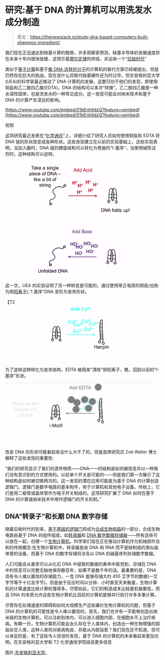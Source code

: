 # 研究:基于 DNA 的计算机可以用洗发水成分制造

> 原文：<https://thenewstack.io/study-dna-based-computers-built-shampoo-ingredient/>

我们现在正迅速达到硅基计算的极限，许多观察家预测，硅基半导体的发展速度将在未来十年内很快放缓，这预示着[摩尔定律](https://en.wikipedia.org/wiki/Moore%27s_law)的终结，并迎来一个“[后硅时代](http://bigthink.com/endless-innovation/is-silicon-valley-ready-for-the-post-silicon-era)”

类似于[量子计算](https://thenewstack.io/newly-discovered-particles-could-push-quantum-computing-further/)和基于[像 DNA 这样的分子](http://www.wisegeek.com/what-is-molecular-computing.htm)的计算机的替代方案已经被提出，但是仍然存在巨大的挑战，现在说什么将取代硅基硬件还为时过早。但东安格利亚大学(UEA)的科学家最近推动了 DNA 计算机的发展，这要归功于他们的发现，即使用铜盐和乙二胺四乙酸(EDTA)，DNA 的结构可以多次“转换”，乙二胺四乙酸是一种水溶性固体，也是洗发水的一种常见成分。这一发现可能会对纳米技术和基于 DNA 的计算产生深远的影响。

[https://www.youtube.com/embed/01bEnhtldzQ?feature=oembed](https://www.youtube.com/embed/01bEnhtldzQ?feature=oembed)

视频

这项研究最近发表在“[化学通讯](http://pubs.rsc.org/en/content/articlelanding/2015/cc/c5cc05111h#!divAbstract)”上，详细介绍了研究人员如何使用铜盐和 EDTA 将 DNA 链的形状改变成各种形状。这些发现建立在以前的实验基础上，这些实验表明，当加入酸时，DNA 链的螺旋结构可以转化为卷曲的“I-基序”，当使用碱性试剂时，这种结构可以逆转。

[![dna-computing-uea-6](img/0b4bd8ee8cdb4039e76e73c7a4d55e1b.png)](https://thenewstack.io/wp-content/uploads/2015/09/dna-computing-uea-6.png)

[![dna-computing-uea-5](img/f0841c6b654d7bb9254b8487ba0d611f.png)](https://thenewstack.io/wp-content/uploads/2015/09/dna-computing-uea-5.png)

这一次，UEA 的实验证明了另一种转变是可能的。通过使用带正电荷的铜盐(也称为铜[阳离子](https://en.wikipedia.org/wiki/Ion)),“I 基序”DNA 变形为发夹形状。

【T2![dna-computing-uea-4](img/259a91214b7bb6fbc6764aff7a660402.png)

为了逆转这种转化为发夹结构，EDTA 被用来“清除”铜阳离子，瞧，回到以前的“I-基序”形状。

[![dna-computing-uea-3](img/dffd5cf8c9c2e5aeae7f00d306f939b6.png)](https://thenewstack.io/wp-content/uploads/2015/09/dna-computing-uea-3.png)

改变 DNA 的形状可能看起来没什么大不了的，但是首席研究员 Zoë Waller 博士解释了这些发现的重要性:

“我们的研究显示了我们的遗传物质——DNA——的结构是如何被改变并以一种我们没有意识到的方式使用的。以前单个开关是可能的——但是我们第一次展示了这种结构是如何被切换两次的。这一发现的潜在应用可能是为基于 DNA 的计算创造逻辑门。逻辑门是数字电路的基本构件，用于计算机和其他电子设备。传统上，它们是用二极管或晶体管作为电子开关制成的。这项研究扩展了 DNA 如何在基于 DNA 的计算或纳米技术中用作逻辑门的开关机制。”

## DNA“转录子”和长期 DNA 数字存储

随着后硅时代的到来，[基于基因的逻辑门](http://med.stanford.edu/news/all-news/2013/03/biological-transistor-enables-computing-within-living-cells-study-says.html)将成为[合成生物电路](https://en.wikipedia.org/wiki/Synthetic_biological_circuit)的一部分，合成生物电路由基于 DNA 的组件组成，如[转录器](https://en.wikipedia.org/wiki/Transcriptor)和 [DNA 数字数据存储器](https://en.wikipedia.org/wiki/DNA_digital_data_storage "DNA digital data storage")——所有这些可以放在一起，创建一个[生物计算机](https://en.wikipedia.org/wiki/Biocomputer)。科学家们现在正在推动计算机作为机械部件总和的传统概念:在生物计算机中，转录器是由 DNA 和 RNA 而不是硅制成的类似晶体管的设备，而基于 DNA 的数字存储将涉及以 DNA 的碱基序列存储数字数据。

人们可能会从甚至可以从化石 DNA 中提取的数据的寿命中直觉到，存储在 DNA 中的信息可以完整无缺地保存数百年，如果不是数千年的话。最重要的是，DNA 具有令人难以置信的存储能力，一克 DNA 能够存储大约 455 艾字节的数据(一艾字节等于十亿吉字节)。但是由于反应时间以分钟、小时甚至天来衡量，生物计算机的计算速度比硅计算机慢得多。尽管如此，它们的制造成本比硅基机器要低，而且 DNA 的本质允许这些生物计算机比目前的计算机能够并行执行许多多重计算。

尽管存在处理速度的障碍和如何大规模生产这些廉价生物计算机的问题，但基于 DNA 的计算机的可能性是令人难以置信的。首先，我们也许有一天能够创造出纳米级的生物计算机，可以注射到体内，可以进入细胞内部，在细胞水平上治疗疾病。有朝一日，生物计算机可能会永久存在于人类体内，创造出一种生物增强的超级杂交人类，这种人类将对疾病免疫，并能从内部自愈？我们现在还不知道，但可以肯定的是，有了这些令人惊讶的发现，基于 DNA 的计算机的未来看起来更加光明。在东安格利亚大学和 T2 化学通信学院阅读更多信息

图片:[东安格利亚大学](https://www.uea.ac.uk/about/-/how-uea-research-could-help-build-computers-from-dna)。

<svg xmlns:xlink="http://www.w3.org/1999/xlink" viewBox="0 0 68 31" version="1.1"><title>Group</title> <desc>Created with Sketch.</desc></svg>
